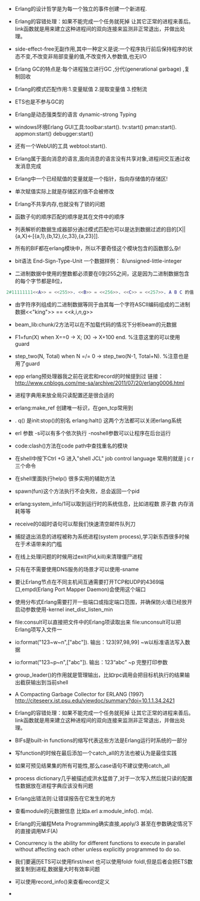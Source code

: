 * Erlang的设计哲学是为每一个独立的事件创建一个新进程.
* Erlang的容错处理：如果不能完成一个任务就死掉 让其它正常的进程来善后。link函数就是用来建立这种进程间的双向连接来监测非正常退出，并做出处理。
* side-effect-free无副作用,其中一种定义是说:一个程序执行前后保持程序的状态不变,不改变非局部变量的值,不改变传入参数值,也无I/O
* Erlang GC的特点是:每个进程独立进行GC ,分代(generational garbage) ,复制回收
* Erlang的模式匹配作用:1.变量赋值 2.提取变量值 3.控制流

* ETS也是不参与GC的
* Erlang是动态强类型的语言 dynamic-strong Typing
* windows环境Erlang GUI工具:toolbar:start(). tv:start() pman:start(). appmon:start() debugger:start()
* 还有一个WebUI的工具 webtool:start().
* Erlang属于面向消息的语言,面向消息的语言没有共享对象,进程间交互通过收发消息完成
* Erlang中一个已经赋值的变量就是一个指针，指向存储值的存储区!
* 单次赋值实际上就是存储区的值不会被修改
* Erlang不共享内存,也就没有了锁的问题
* 函数子句的顺序匹配的顺序是其在文件中的顺序
* 列表解析的数据生成器部分通过模式匹配也可以是达到数据过滤的目的[X||{a,X}<-[{a,1},{b,12},{c,33},{a,23}]].
* 所有的BIF都在erlang模块中，所以不要奇怪这个模块包含的函数那么杂!
* bit语法 End-Sign-Type-Unit 一个数据样例： 8/unsigned-little-integer
* 二进制数据中使用的整数都必须要在0到255之间，这是因为二进制数据包含的每个字节都是8位，
```erlang
2#11111111<<A>> = <<255>>. <<B>> = <<256>>. <<C>> = <<257>>. A B C 的值分别是255 0 1
```
* 由字符序列组成的二进制数据等同于由其每一个字符ASCII编码组成的二进制数据<<"king">> == <<$k,$i,$n,$g>>
* beam_lib:chunk/2方法可以在不加载代码的情况下分析beam的元数据
* F1=fun(X) when X==0 -> X; (X) -> X+100 end. %注意这里的可以使用guard
* step_two(N, Total) when N =/= 0 -> step_two(N-1, Total+N). %注意也是用了guard
* epp erlang预处理器我之前在说宏和record的时候提到过 链接：http://www.cnblogs.com/me-sa/archive/2011/07/20/erlang0006.html
* 进程字典用来放全局只读配置还是很合适的
* erlang:make_ref 创建唯一标识，在gen_tcp常用到
* . q() 是init:stop()的别名 erlang:halt() 这两个方法都可以关闭erlang系统
* erl 参数 -s可以有多个依次执行 -noshell参数可以让程序在后台运行
* code:clash()方法在code path中查找重名的模块
* 在shell中按下Ctrl +G 进入"shell JCL" job control language 常用的就是 j c r 三个命令
* 在shell里面执行help() 很多实用的辅助方法
* spawn(fun)这个方法执行不会失败，总会返回一个pid
* erlang:system_info/1可以取到运行时的系统信息，比如进程数 原子数 内存消耗等等
* receive的0超时语句可以帮我们快速清空邮件队列刀
* 捕捉退出消息的进程被称为系统进程(system process),学习新东西很多时候在于术语带来的门槛
* 在线上处理问题的时候用过exit(Pid,kill)来清理僵尸进程
* 只有在不需要使用DNS服务的场景才可以使用-sname
* 要让Erlang节点在不同主机间互通需要打开TCP和UDP的4369端口,empd(Erlang Port Mapper Daemon)会使用这个端口
* 使用分布式Erlang需要打开一些端口或指定端口范围，并确保防火墙已经放开 启动参数使用-kernel inet_dist_listen_min
* file:consult可以直接把文件中的Erlang项读取出来 file:unconsult可以把Erlang项写入文件一
* io:format("123~w~n",["abc"]). 输出：123[97,98,99] ~w以标准语法写入数据
* io:format("123~p~n",["abc"]). 输出：123“abc” ~p 完整打印参数
* group_leader()的作用就是管理输出，比如rpc调用会把目标机执行的结果输出截获输出到当前shell
* A Compacting Garbage Collector for ERLANG (1997) http://citeseerx.ist.psu.edu/viewdoc/summary?doi=10.1.1.34.2421



* Erlang的容错处理：如果不能完成一个任务就死掉 让其它正常的进程来善后。link函数就是用来建立这种进程间的双向连接来监测非正常退出，并做出处理。
* BIFs是built-in functions的缩写代表这些方法是Erlang运行时系统的一部分   

* 写function的时候在最后添加一个catch_all的方法也被认为是最佳实践
* 如果可预见结果集的所有可能性,那么case语句不建议使用catch_all

* process dictionary几乎被描述成洪水猛兽了,对于一次写入然后就只读的配置性数据放在进程字典应该没有问题
* Erlang出错法则:让错误报告在它发生的地方
* 查看module的元数据信息 比如a.erl a:module_info(). m(a).
* Erlang的元编程Meta Programming确实直接,apply/3 甚至在参数确定情况下的直接调用M:F(A)
* Concurrency is the ability for different functions to execute in parallel without affecting each other unless explicitly programmed to do so.
* 我们要遍历ETS可以使用first/next 也可以使用foldr foldl,但是后者会把ETS数据复制到进程,数据量大时有效率问题
* 可以使用record_info()来查看record定义
*